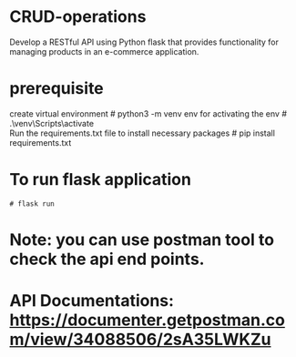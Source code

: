 # CRUD-operations
Develop a RESTful API using Python flask that provides functionality for managing products in an e-commerce application.

# prerequisite
  create virtual environment
    #  python3 -m venv env
  for activating the env
    # .\venv\Scripts\activate  
  Run the requirements.txt file to install necessary packages
    # pip install requirements.txt
# To run flask application
    # flask run


# Note: you can use postman tool to check the api end points.

# API Documentations: https://documenter.getpostman.com/view/34088506/2sA35LWKZu
  
